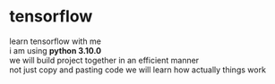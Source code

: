 # tensorflow
learn tensorflow with me<br>
i am using ****python 3.10.0****<br> 
we will build project together in an efficient manner<br>not just copy and pasting code we will learn how actually things work<br>


